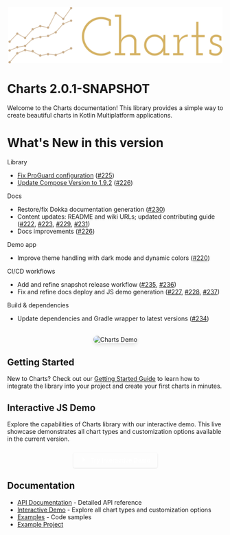 <div style="text-align: center; margin-bottom: 20px;">
  <img src="assets/logo.png" alt="Charts Library Logo" style="max-width: 500px;">
</div>

# Charts 2.0.1-SNAPSHOT
Welcome to the Charts documentation! This library provides a simple way to create beautiful charts in Kotlin Multiplatform applications.

# What's New in this version

Library
- [Fix ProGuard configuration](https://github.com/dautovicharis/charts/issues/143) ([#225](https://github.com/dautovicharis/Charts/pull/225))
- [Update Compose Version to 1.9.2](https://github.com/dautovicharis/charts/issues/232) ([#226](https://github.com/dautovicharis/charts/pull/234))

Docs
- Restore/fix Dokka documentation generation ([#230](https://github.com/dautovicharis/Charts/pull/230))
- Content updates: README and wiki URLs; updated contributing guide ([#222](https://github.com/dautovicharis/Charts/pull/222), [#223](https://github.com/dautovicharis/Charts/pull/223), [#229](https://github.com/dautovicharis/Charts/pull/229), [#231](https://github.com/dautovicharis/Charts/pull/231))
- Docs improvements ([#226](https://github.com/dautovicharis/Charts/pull/226))

Demo app
- Improve theme handling with dark mode and dynamic colors ([#220](https://github.com/dautovicharis/Charts/pull/220))

CI/CD workflows
- Add and refine snapshot release workflow ([#235](https://github.com/dautovicharis/Charts/pull/235), [#236](https://github.com/dautovicharis/Charts/pull/236))
- Fix and refine docs deploy and JS demo generation ([#227](https://github.com/dautovicharis/Charts/pull/227), [#228](https://github.com/dautovicharis/Charts/pull/228), [#237](https://github.com/dautovicharis/Charts/pull/237))

Build & dependencies
- Update dependencies and Gradle wrapper to latest versions ([#234](https://github.com/dautovicharis/Charts/pull/234))

<div style="text-align: center; margin: 2rem 0;">
  <img src="assets/demo.gif" alt="Charts Demo" style="max-width: 100%; border-radius: 8px; box-shadow: 0 4px 8px rgba(0,0,0,0.1);">
</div>

## Getting Started

New to Charts? Check out our [Getting Started Guide](getting-started.md) to learn how to integrate the library into your project and create your first charts in minutes.

## Interactive JS Demo
Explore the capabilities of Charts library with our interactive demo. This live showcase demonstrates all chart types and customization options available in the current version.
<div style="text-align: center; margin: 1.5rem 0;">
    <a href="jsdemo/index.html" target="_blank" style="display: inline-flex; align-items: center; background-color: var(--md-primary-fg-color); color: white; padding: 8px 16px; text-decoration: none; border-radius: 4px; font-weight: 500; font-size: 14px; box-shadow: 0 1px 3px rgba(0,0,0,0.12); transition: all 0.2s ease;">
        <span class="twemoji">
            <svg xmlns="http://www.w3.org/2000/svg" viewBox="0 0 24 24" width="16" height="16" style="margin-right: 8px;">
                <path fill="currentColor" d="M8 5v14l11-7z"></path>
            </svg>
        </span>
        Try Interactive Demo
    </a>
</div>


## Documentation
- [API Documentation](api/index.html) - Detailed API reference
- [Interactive Demo](jsdemo/index.html) - Explore all chart types and customization options
- [Examples](examples.md) - Code samples
- [Example Project](https://github.com/dautovicharis/Charts/tree/main/app/src/commonMain/kotlin/io/github/dautovicharis/charts/app/demo)